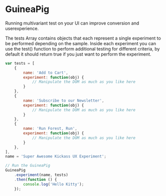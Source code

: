 # GuineaPig
Running multivariant test on your UI can improve conversion and userexperience.

The tests Array contains objects that each represent a single experiment to be performed depending on the sample. Inside each experiment you can use the test() function to perform additional testing for different criteria, by default it should return true if you just want to perform the experiment.

```javascript
var tests = [
    {
        name: 'Add to Cart',
        experiment: function(obj) {
            // Manipulate the DOM as much as you like here
        }
    },
    {
        name: 'Subscribe to our Newsletter',
        experiment: function(obj) {
            // Manipulate the DOM as much as you like here
        }
    },
    {
        name: 'Run Forest, Run',
        experiment: function(obj) {
            // Manipulate the DOM as much as you like here
        }
    },
],
name = 'Super Awesome Kickass UX Experiment';

// Run the GuineaPig
GuineaPig
    .experiment(name, tests)
    .then(function () {
        console.log('Hello Kitty');    
    });
```
